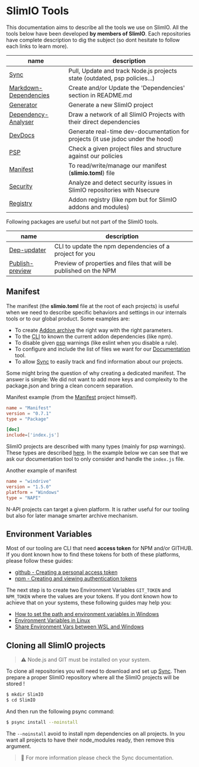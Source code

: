 # SlimIO Tools
This documentation aims to describe all the tools we use on SlimIO. All the tools below have been developed **by members of SlimIO**. Each repositories have complete description to dig the subject (so dont hesitate to follow each links to learn more).

| name | description |
| --- | --- |
| [Sync](https://github.com/SlimIO/Sync) | Pull, Update and track Node.js projects state (outdated, psp policies...) |
| [Markdown-Dependencies](https://github.com/SlimIO/Markdown-Dependencies) | Create and/or Update the 'Dependencies' section in README.md |
| [Generator](https://github.com/SlimIO/Generator) | Generate a new SlimIO project |
| [Dependency-Analyser](https://github.com/SlimIO/Dependency-Analyser) | Draw a network of all SlimIO Projects with their direct dependencies |
| [DevDocs](https://github.com/SlimIO/devdocs) | Generate real-time dev-documentation for projects (it use jsdoc under the hood) |
| [PSP](https://github.com/SlimIO/psp) | Check a given project files and structure against our policies |
| [Manifest](https://github.com/SlimIO/Manifest) | To read/write/manage our manifest (**slimio.toml**) file |
| [Security](https://github.com/SlimIO/Security) | Analyze and detect security issues in SlimIO repositories with Nsecure |
| [Registry](https://github.com/SlimIO/Registry) | Addon registry (like npm but for SlimIO addons and modules) |

Following packages are useful but not part of the SlimIO tools.

| name | description |
| --- | --- |
| [Dep-updater](https://github.com/fraxken/dep-updater) | CLI to update the npm dependencies of a project for you |
| [Publish-preview](https://github.com/fraxken/publish-preview) | Preview of properties and files that will be published on the NPM 

## Manifest

The manifest (the **slimio.toml** file at the root of each projects) is useful when we need to describe specific behaviors and settings in our internals tools or to our global product. Some examples are:

- To create [Addon archive](https://github.com/SlimIO/Bundler) the right way with the right parameters.
- To the [CLI](https://github.com/SlimIO/CLI) to known the current addon dependencies (like npm).
- To disable given [psp](https://github.com/SlimIO/psp) warnings (like eslint when you disable a rule).
- To configure and include the list of files we want for our [Documentation](https://github.com/SlimIO/documentation) tool.
- To allow [Sync](https://github.com/SlimIO/Sync) to easily track and find information about our projects.

Some might bring the question of why creating a dedicated manifest. The answer is simple: We did not want to add more keys and complexity to the package.json and bring a clean concern separation.

Manifest example (from the [Manifest](https://github.com/SlimIO/Manifest) project himself).

```toml
name = "Manifest"
version = "0.7.1"
type = "Package"

[doc]
include=['index.js']
```

SlimIO projects are described with many types (mainly for psp warnings). These types are described [here](https://github.com/SlimIO/Manifest#available-types). In the example below we can see that we ask our documentation tool to only consider and handle the `index.js` file.

Another example of manifest

```toml
name = "windrive"
version = "1.5.0"
platform = "Windows"
type = "NAPI"
```

N-API projects can target a given platform. It is rather useful for our tooling but also for later manage smarter archive mechanism.

## Environment Variables

Most of our tooling are CLI that need **access token** for NPM and/or GITHUB. If you dont known how to find these tokens for both of these platforms, please follow these guides:

- [github - Creating a personal access token](https://help.github.com/en/articles/creating-a-personal-access-token-for-the-command-line)
- [npm - Creating and viewing authentication tokens](https://docs.npmjs.com/creating-and-viewing-authentication-tokens)

The next step is to create two Environment Variables `GIT_TOKEN` and `NPM_TOKEN` where the values are your tokens. If you dont known how to achieve that on your systems, these following guides may help you:

- [How to set the path and environment variables in Windows](https://www.computerhope.com/issues/ch000549.htm)
- [Environment Variables in Linux](https://www.digitalocean.com/community/tutorials/how-to-read-and-set-environmental-and-shell-variables-on-a-linux-vps)
- [Share Environment Vars between WSL and Windows](https://devblogs.microsoft.com/commandline/share-environment-vars-between-wsl-and-windows/)

## Cloning all SlimIO projects

> ⚠️ Node.js and GIT must be installed on your system.

To clone all repositories you will need to download and set up [Sync](https://github.com/SlimIO/Sync#getting-started). Then prepare a proper SlimIO repository where all the SlimIO projects will be stored !

```bash
$ mkdir SlimIO
$ cd SlimIO
```

And then run the following psync command:
```bash
$ psync install --noinstall
```

The `--noinstall` avoid to install npm dependencies on all projects. In you want all projects to have their node_modules ready, then remove this argument.

> 👀 For more information please check the Sync documentation.
